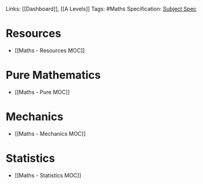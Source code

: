 Links: [[Dashboard]], [[A Levels]]
Tags: #Maths 
Specification: [Subject Spec]()
# Resources
- [[Maths - Resources MOC]]
# Pure Mathematics
- [[Maths - Pure MOC]]
# Mechanics
- [[Maths - Mechanics MOC]]
# Statistics
- [[Maths - Statistics MOC]]
